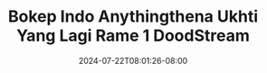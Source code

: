 --- 
title: "Bokep Indo Anythingthena Ukhti Yang Lagi Rame 1  DoodStream"
description: "  bokeh Bokep Indo Anythingthena Ukhti Yang Lagi Rame 1  DoodStream dood video full terbaru"
date: 2024-07-22T08:01:26-08:00
file_code: "kvnhunwtq9m7"
draft: false
cover: "n637ox7bfvx7o0go.jpg"
tags: ["Bokep", "Indo", "Anythingthena", "Ukhti", "Yang", "Lagi", "Rame", "DoodStream", "bokep-indo", "bokep-viral", "bokep-ig"]
length: 469
fld_id: "1484141"
foldername: "Anythingthena"
categories: ["Anythingthena"]
views: 0
---